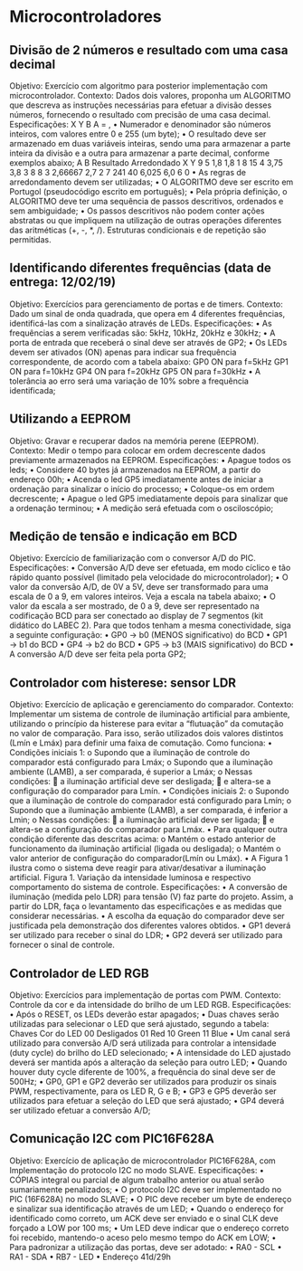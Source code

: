 # Microcontroladores
## Divisão de 2 números e resultado com uma casa decimal
Objetivo: Exercício com algoritmo para posterior implementação com microcontrolador.
Contexto: Dados dois valores, proponha um ALGORITMO que descreva as instruções necessárias para
efetuar a divisão desses números, fornecendo o resultado com precisão de uma casa decimal.
Especificações:
X Y
B
A
= ,
• Numerador e denominador são números inteiros, com valores entre 0 e 255 (um byte);
• O resultado deve ser armazenado em duas variáveis inteiras, sendo uma para armazenar a parte
inteira da divisão e a outra para armazenar a parte decimal, conforme exemplos abaixo;
A B Resultado Arredondado X Y
9 5 1,8 1,8 1 8
15 4 3,75 3,8 3 8
8 3 2,66667 2,7 2 7
241 40 6,025 6,0 6 0
• As regras de arredondamento devem ser utilizadas;
• O ALGORITMO deve ser escrito em Portugol (pseudocódigo escrito em português);
• Pela própria definição, o ALGORITMO deve ter uma sequência de passos descritivos, ordenados e
sem ambiguidade;
• Os passos descritivos não podem conter ações abstratas ou que impliquem na utilização de outras
operações diferentes das aritméticas (+, -, *, /). Estruturas condicionais e de repetição são permitidas. 

## Identificando diferentes frequências (data de entrega: 12/02/19)
Objetivo: Exercícios para gerenciamento de portas e de timers.
Contexto: Dado um sinal de onda quadrada, que opera em 4 diferentes frequências, identificá-las com a
sinalização através de LEDs.
Especificações:
• As frequências a serem verificadas são: 5kHz, 10kHz, 20kHz e 30kHz;
• A porta de entrada que receberá o sinal deve ser através de GP2;
• Os LEDs devem ser ativados (ON) apenas para indicar sua frequência correspondente, de
acordo com a tabela abaixo:
GP0 ON para f=5kHz
GP1 ON para f=10kHz
GP4 ON para f=20kHz
GP5 ON para f=30kHz
• A tolerância ao erro será uma variação de 10% sobre a frequência identificada; 

## Utilizando a EEPROM 
Objetivo: Gravar e recuperar dados na memória perene (EEPROM).
Contexto: Medir o tempo para colocar em ordem decrescente dados previamente armazenados na
EEPROM.
Especificações:
• Apague todos os leds;
• Considere 40 bytes já armazenados na EEPROM, a partir do endereço 00h;
• Acenda o led GP5 imediatamente antes de iniciar a ordenação para sinalizar o início do processo;
• Coloque-os em ordem decrescente;
• Apague o led GP5 imediatamente depois para sinalizar que a ordenação terminou;
• A medição será efetuada com o osciloscópio;

## Medição de tensão e indicação em BCD
Objetivo: Exercício de familiarização com o conversor A/D do PIC.
Especificações:
• Conversão A/D deve ser efetuada, em modo cíclico e tão rápido quanto possível (limitado pela
velocidade do microcontrolador);
• O valor da conversão A/D, de 0V a 5V, deve ser transformado para uma escala de 0 a 9, em valores
inteiros. Veja a escala na tabela abaixo;
• O valor da escala a ser mostrado, de 0 a 9, deve ser representado na codificação BCD para ser
conectado ao display de 7 segmentos (kit didático do LABEC 2). Para que todos tenham a mesma
conectividade, siga a seguinte configuração:
• GP0 → b0 (MENOS significativo) do BCD
• GP1 → b1 do BCD
• GP4 → b2 do BCD
• GP5 → b3 (MAIS significativo) do BCD
• A conversão A/D deve ser feita pela porta GP2;

## Controlador com histerese: sensor LDR
Objetivo: Exercício de aplicação e gerenciamento do comparador.
Contexto: Implementar um sistema de controle de iluminação artificial para ambiente, utilizando o princípio
da histerese para evitar a “flutuação” da comutação no valor de comparação. Para isso, serão utilizados dois
valores distintos (Lmín e Lmáx) para definir uma faixa de comutação.
Como funciona:
• Condições iniciais 1:
o Supondo que a iluminação de controle do comparador está configurado para Lmáx;
o Supondo que a iluminação ambiente (LAMB), a ser comparada, é superior a Lmáx;
o Nessas condições: 
 a iluminação artificial deve ser desligada;
 e altera-se a configuração do comparador para Lmín.
• Condições iniciais 2:
o Supondo que a iluminação de controle do comparador está configurado para Lmín;
o Supondo que a iluminação ambiente (LAMB), a ser comparada, é inferior a Lmin;
o Nessas condições:
 a iluminação artificial deve ser ligada;
 e altera-se a configuração do comparador para Lmáx.
• Para qualquer outra condição diferente das descritas acima:
o Mantém o estado anterior de funcionamento da iluminação artificial (ligada ou desligada);
o Mantém o valor anterior de configuração do comparador(Lmín ou Lmáx).
• A Figura 1 ilustra como o sistema deve reagir para ativar/desativar a iluminação artificial.
Figura 1. Variação da intensidade luminosa e respectivo comportamento do sistema de controle.
Especificações:
• A conversão de iluminação (medida pelo LDR) para tensão (V) faz parte do projeto. Assim, a partir do
LDR, faça o levantamento das especificações e as medidas que considerar necessárias.
• A escolha da equação do comparador deve ser justificada pela demonstração dos diferentes valores
obtidos.
• GP1 deverá ser utilizado para receber o sinal do LDR;
• GP2 deverá ser utilizado para fornecer o sinal de controle. 

## Controlador de LED RGB
Objetivo: Exercícios para implementação de portas com PWM.
Contexto: Controle da cor e da intensidade do brilho de um LED RGB.
Especificações:
• Após o RESET, os LEDs deverão estar apagados;
• Duas chaves serão utilizadas para selecionar o LED que será ajustado, segundo a tabela:
Chaves Cor do LED
00 Desligados
01 Red
10 Green
11 Blue
• Um canal será utilizado para conversão A/D será utilizada para controlar a intensidade (duty cycle) do
brilho do LED selecionado;
• A intensidade do LED ajustado deverá ser mantida após a alteração da seleção para outro LED;
• Quando houver duty cycle diferente de 100%, a frequência do sinal deve ser de 500Hz;
• GP0, GP1 e GP2 deverão ser utilizados para produzir os sinais PWM, respectivamente, para os LED
R, G e B;
• GP3 e GP5 deverão ser utilizados para efetuar a seleção do LED que será ajustado;
• GP4 deverá ser utilizado efetuar a conversão A/D; 

## Comunicação I2C com PIC16F628A 
Objetivo: Exercício de aplicação de microcontrolador PIC16F628A, com Implementação do protocolo I2C
no modo SLAVE.
Especificações:
• CÓPIAS integral ou parcial de algum trabalho anterior ou atual serão sumariamente penalizados;
• O protocolo I2C deve ser implementado no PIC (16F628A) no modo SLAVE;
• O PIC deve receber um byte de endereço e sinalizar sua identificação através de um LED;
• Quando o endereço for identificado como correto, um ACK deve ser enviado e o sinal CLK deve forçado
a LOW por 100 ms;
• Um LED deve indicar que o endereço correto foi recebido, mantendo-o aceso pelo mesmo tempo do ACK
em LOW;
• Para padronizar a utilização das portas, deve ser adotado:
• RA0 - SCL
• RA1 - SDA
• RB7 - LED
• Endereço 41d/29h
